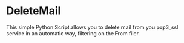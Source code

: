 DeleteMail
==========

This simple Python Script allows you to delete mail from you pop3_ssl service in an automatic way, filtering on the From filer.
